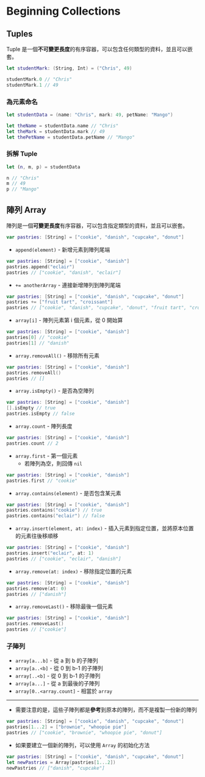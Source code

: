 # Beginning Collections

## Tuples

Tuple 是一個**不可變更長度**的有序容器，可以包含任何類型的資料，並且可以嵌套。

```swift
let studentMark: (String, Int) = ("Chris", 49)

studentMark.0 // "Chris"
studentMark.1 // 49
```

### 為元素命名

```swift
let studentData = (name: "Chris", mark: 49, petName: "Mango")

let theName = studentData.name // "Chris"
let theMark = studentData.mark // 49
let thePetName = studentData.petName // "Mango"
```

### 拆解 Tuple

```swift
let (n, m, p) = studentData

n // "Chris"
m // 49
p // "Mango"
```

## 陣列 Array

陣列是一個**可變更長度**有序容器，可以包含指定類型的資料，並且可以嵌套。

```swift
var pastries: [String] = ["cookie", "danish", "cupcake", "donut"]
```

- `append(element)` - 新增元素到陣列尾端

```swift
var pastries: [String] = ["cookie", "danish"]
pastries.append("eclair")
pastries // ["cookie", "danish", "eclair"]
```

- `+= anotherArray` - 連接新增陣列到陣列尾端

```swift
var pastries: [String] = ["cookie", "danish", "cupcake", "donut"]
pastries += ["fruit tart", "croissant"]
pastries // ["cookie", "danish", "cupcake", "donut", "fruit tart", "croissant"]
```

- `array[i]` - 陣列元素第 i 個元素，從 0 開始算

```swift
var pastries: [String] = ["cookie", "danish"]
pastries[0] // "cookie"
pastries[1] // "danish"
```

- `array.removeAll()` - 移除所有元素

```swift
var pastries: [String] = ["cookie", "danish"]
pastries.removeAll()
pastries // []
```

- `array.isEmpty()` - 是否為空陣列

```swift
var pastries: [String] = ["cookie", "danish"]
[].isEmpty // true
pastries.isEmpty // false
```

- `array.count` - 陣列長度

```swift
var pastries: [String] = ["cookie", "danish"]
pastries.count // 2
```

- `array.first` - 第一個元素
  - 若陣列為空，則回傳 `nil`

```swift
var pastries: [String] = ["cookie", "danish"]
pastries.first // "cookie"
```

- `array.contains(element)` - 是否包含某元素

```swift
var pastries: [String] = ["cookie", "danish"]
pastries.contains("cookie") // true
pastries.contains("eclair") // false
```

- `array.insert(element, at: index)` - 插入元素到指定位置，並將原本位置的元素往後移順移

```swift
var pastries: [String] = ["cookie", "danish"]
pastries.insert("eclair", at: 1)
pastries // ["cookie", "eclair", "danish"]
```

- `array.remove(at: index)` - 移除指定位置的元素

```swift
var pastries: [String] = ["cookie", "danish"]
pastries.remove(at: 0)
pastries // ["danish"]
```

- `array.removeLast()` - 移除最後一個元素

```swift
var pastries: [String] = ["cookie", "danish"]
pastries.removeLast()
pastries // ["cookie"]
```

### 子陣列

- `array[a...b]` - 從 a 到 b 的子陣列
- `array[a..<b]` - 從 0 到 b-1 的子陣列
- `array[..<b]` - 從 0 到 b-1 的子陣列
- `array[a...]` - 從 a 到最後的子陣列
- `array[0..<array.count]` - 相當於 `array`

---

- 需要注意的是，這些子陣列都是**參考**到原本的陣列，而不是複製一份新的陣列

```swift
var pastries: [String] = ["cookie", "danish", "cupcake", "donut"]
pastries[1...2] = ["brownie", "whoopie pie"]
pastries // ["cookie", "brownie", "whoopie pie", "donut"]
```

- 如果要建立一個新的陣列，可以使用 `Array` 的初始化方法

```swift
var pastries: [String] = ["cookie", "danish", "cupcake", "donut"]
let newPastries = Array(pastries[1...2])
newPastries // ["danish", "cupcake"]
```
